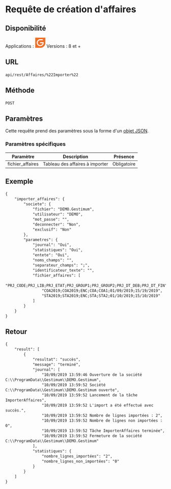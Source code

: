 # Requête de création d'affaires


## Disponibilité


Applications : ![](../GestionCommerciale32.png)
Versions : 8 et +


## URL

``
api/rest/Affaires/%22Importer%22
``

## Méthode

``
POST
``

## Paramètres


Cette requête prend des paramètres sous la forme d'un [objet JSON](../ObjetJSONParametreRequetes.md).

### Paramètres spécifiques

| Paramètre | Description | Présence |
|---|---|---|
| fichier\_affaires | Tableau des affaires à importer | Obligatoire |


## Exemple

````
{
    "importer_affaires": {
        "societe": {
            "fichier": "DEMO.Gestimum",
            "utilisateur": "DEMO",
            "mot_passe": "",
            "deconnecter": "Non",
            "exclusif": "Non"
        },
        "parametres": {
            "journal": "Oui",
            "statistiques": "Oui",
            "entete": "Oui",
            "noms_champs": "",
            "separateur_champs": ";",
            "identificateur_texte": "",
            "fichier_affaires": [
                "PRJ_CODE;PRJ_LIB;PRJ_ETAT;PRJ_GROUP1;PRJ_GROUP2;PRJ_DT_DEB;PRJ_DT_FIN",
                "COA2019;COA2019;ENC;COA;COA1;01/09/2019;15/19/2019",
                "STA2019;STA2019;ENC;STA;STA2;01/10/2019;15/10/2019"
            ]
        }
    }
}
````


## Retour

````
{
    "result": [
        {
            "resultat": "succès",
            "message": "terminé",
            "journal": [
                "10/09/2019 13:59:46 Ouverture de la société C:\\ProgramData\\Gestimum\\DEMO.Gestimum",
                "10/09/2019 13:59:52 Société C:\\ProgramData\\Gestimum\\DEMO.Gestimum ouverte",
                "10/09/2019 13:59:52 Lancement de la tâche ImporterAffaires",
                "10/09/2019 13:59:52 L'import a été effectué avec succès.",
                "10/09/2019 13:59:52 Nombre de lignes importées : 2",
                "10/09/2019 13:59:52 Nombre de lignes non importées : 0",
                "10/09/2019 13:59:52 Tâche ImporterAffaires terminée",
                "10/09/2019 13:59:52 Fermeture de la société C:\\ProgramData\\Gestimum\\DEMO.Gestimum"
            ],
            "statistiques": {
                "nombre_lignes_importées": "2",
                "nombre_lignes_non_importées": "0"
            }
        }
    ]
}
````